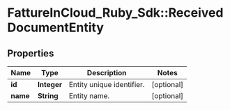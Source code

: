 # FattureInCloud_Ruby_Sdk::ReceivedDocumentEntity

## Properties

| Name | Type | Description | Notes |
| ---- | ---- | ----------- | ----- |
| **id** | **Integer** | Entity unique identifier. | [optional] |
| **name** | **String** | Entity name. | [optional] |

